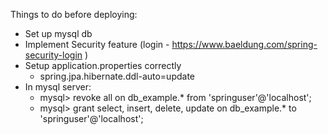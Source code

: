 Things to do before deploying:
- Set up mysql db
- Implement Security feature (login - https://www.baeldung.com/spring-security-login )
- Setup application.properties correctly
    * spring.jpa.hibernate.ddl-auto=update
- In mysql server:
    * mysql> revoke all on db_example.* from 'springuser'@'localhost';
    * mysql> grant select, insert, delete, update on db_example.* to 'springuser'@'localhost';
    
